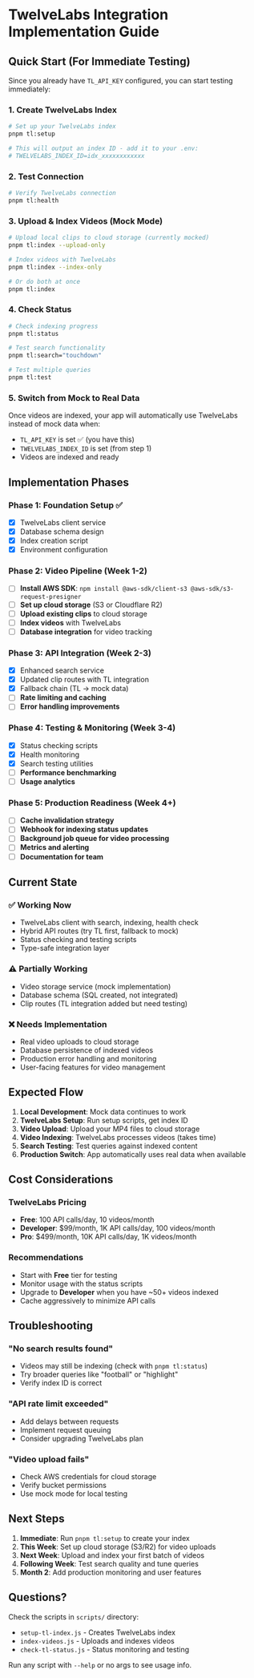 # TwelveLabs Integration Implementation Guide

## Quick Start (For Immediate Testing)

Since you already have `TL_API_KEY` configured, you can start testing immediately:

### 1. Create TwelveLabs Index
```bash
# Set up your TwelveLabs index
pnpm tl:setup

# This will output an index ID - add it to your .env:
# TWELVELABS_INDEX_ID=idx_xxxxxxxxxxxx
```

### 2. Test Connection
```bash
# Verify TwelveLabs connection
pnpm tl:health
```

### 3. Upload & Index Videos (Mock Mode)
```bash
# Upload local clips to cloud storage (currently mocked)
pnpm tl:index --upload-only

# Index videos with TwelveLabs
pnpm tl:index --index-only

# Or do both at once
pnpm tl:index
```

### 4. Check Status
```bash
# Check indexing progress
pnpm tl:status

# Test search functionality
pnpm tl:search="touchdown"

# Test multiple queries
pnpm tl:test
```

### 5. Switch from Mock to Real Data
Once videos are indexed, your app will automatically use TwelveLabs instead of mock data when:
- `TL_API_KEY` is set ✅ (you have this)
- `TWELVELABS_INDEX_ID` is set (from step 1)
- Videos are indexed and ready

## Implementation Phases

### Phase 1: Foundation Setup ✅
- [x] TwelveLabs client service 
- [x] Database schema design
- [x] Index creation script
- [x] Environment configuration

### Phase 2: Video Pipeline (Week 1-2)
- [ ] **Install AWS SDK**: `npm install @aws-sdk/client-s3 @aws-sdk/s3-request-presigner`
- [ ] **Set up cloud storage** (S3 or Cloudflare R2)
- [ ] **Upload existing clips** to cloud storage
- [ ] **Index videos** with TwelveLabs
- [ ] **Database integration** for video tracking

### Phase 3: API Integration (Week 2-3)
- [x] Enhanced search service
- [x] Updated clip routes with TL integration
- [x] Fallback chain (TL → mock data)
- [ ] **Rate limiting and caching**
- [ ] **Error handling improvements**

### Phase 4: Testing & Monitoring (Week 3-4)
- [x] Status checking scripts
- [x] Health monitoring
- [x] Search testing utilities
- [ ] **Performance benchmarking**
- [ ] **Usage analytics**

### Phase 5: Production Readiness (Week 4+)
- [ ] **Cache invalidation strategy**
- [ ] **Webhook for indexing status updates**
- [ ] **Background job queue for video processing**
- [ ] **Metrics and alerting**
- [ ] **Documentation for team**

## Current State

### ✅ Working Now
- TwelveLabs client with search, indexing, health check
- Hybrid API routes (try TL first, fallback to mock)
- Status checking and testing scripts
- Type-safe integration layer

### ⚠️ Partially Working
- Video storage service (mock implementation)
- Database schema (SQL created, not integrated)
- Clip routes (TL integration added but need testing)

### ❌ Needs Implementation
- Real video uploads to cloud storage
- Database persistence of indexed videos
- Production error handling and monitoring
- User-facing features for video management

## Expected Flow

1. **Local Development**: Mock data continues to work
2. **TwelveLabs Setup**: Run setup scripts, get index ID
3. **Video Upload**: Upload your MP4 files to cloud storage
4. **Video Indexing**: TwelveLabs processes videos (takes time)
5. **Search Testing**: Test queries against indexed content
6. **Production Switch**: App automatically uses real data when available

## Cost Considerations

### TwelveLabs Pricing
- **Free**: 100 API calls/day, 10 videos/month
- **Developer**: $99/month, 1K API calls/day, 100 videos/month
- **Pro**: $499/month, 10K API calls/day, 1K videos/month

### Recommendations
- Start with **Free** tier for testing
- Monitor usage with the status scripts
- Upgrade to **Developer** when you have ~50+ videos indexed
- Cache aggressively to minimize API calls

## Troubleshooting

### "No search results found"
- Videos may still be indexing (check with `pnpm tl:status`)
- Try broader queries like "football" or "highlight"
- Verify index ID is correct

### "API rate limit exceeded"
- Add delays between requests
- Implement request queuing
- Consider upgrading TwelveLabs plan

### "Video upload fails"
- Check AWS credentials for cloud storage
- Verify bucket permissions
- Use mock mode for local testing

## Next Steps

1. **Immediate**: Run `pnpm tl:setup` to create your index
2. **This Week**: Set up cloud storage (S3/R2) for video uploads
3. **Next Week**: Upload and index your first batch of videos
4. **Following Week**: Test search quality and tune queries
5. **Month 2**: Add production monitoring and user features

## Questions?

Check the scripts in `scripts/` directory:
- `setup-tl-index.js` - Creates TwelveLabs index
- `index-videos.js` - Uploads and indexes videos  
- `check-tl-status.js` - Status monitoring and testing

Run any script with `--help` or no args to see usage info.